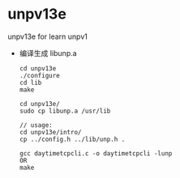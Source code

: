 # unpv13e
unpv13e for learn unpv1


* 编译生成 libunp.a
    ```
    cd unpv13e
    ./configure
    cd lib
    make

    cd unpv13e/
    sudo cp libunp.a /usr/lib

    // usage: 
    cd unpv13e/intro/
    cp ../config.h ../lib/unp.h .

    gcc daytimetcpcli.c -o daytimetcpcli -lunp
    OR
    make
    ```

